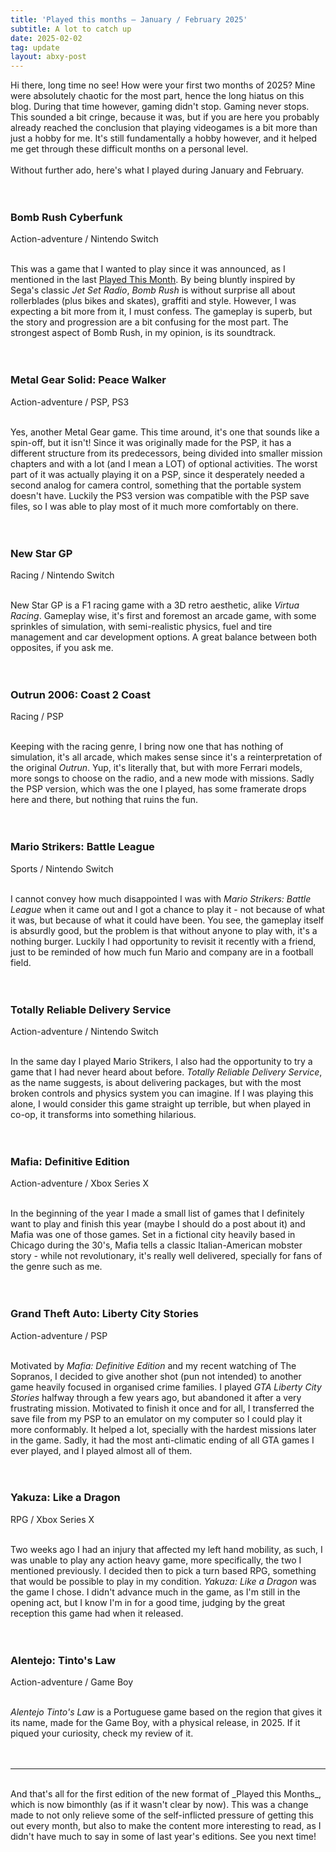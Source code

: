 ```yaml
---
title: 'Played this months – January / February 2025'
subtitle: A lot to catch up
date: 2025-02-02
tag: update
layout: abxy-post
---
```


Hi there, long time no see! How were your first two months of 2025? Mine were absolutely chaotic for the most part, hence the long hiatus on this blog. During that time however, gaming didn't stop. Gaming never stops. This sounded a bit cringe, because it was, but if you are here you probably already reached the conclusion that playing videogames is a bit more than just a hobby for me. It's still fundamentally a hobby however, and it helped me get through these difficult months on a personal level.
<br><br>
Without further ado, here's what I played during January and February.
<br><br><br>

<h3 class="u-mt-0 u-mb-1">Bomb Rush Cyberfunk</h3>
Action-adventure / Nintendo Switch
<br><br>

This was a game that I wanted to play since it was announced, as I mentioned in the last [Played This Month](https://joaomarques.website/abxy/played-this-month-nov-24). By being bluntly inspired by Sega's classic _Jet Set Radio_, _Bomb Rush_ is without surprise all about rollerblades (plus bikes and skates), graffiti and style. However, I was expecting a bit more from it, I must confess. The gameplay is superb, but the story and progression are a bit confusing for the most part. The strongest aspect of Bomb Rush, in my opinion, is its soundtrack.
<br><br><br>

<h3 class="u-mt-0 u-mb-1">Metal Gear Solid: Peace Walker</h3>
Action-adventure / PSP, PS3
<br><br>

Yes, another Metal Gear game. This time around, it's one that sounds like a spin-off, but it isn't! Since it was originally made for the PSP, it has a different structure from its predecessors, being divided into smaller mission chapters and with a lot (and I mean a LOT) of optional activities. The worst part of it was actually playing it on a PSP, since it desperately needed a second analog for camera control, something that the portable system doesn't have. Luckily the PS3 version was compatible with the PSP save files, so I was able to play most of it much more comfortably on there.
<br><br><br>

<h3 class="u-mt-0 u-mb-1">New Star GP</h3>
Racing / Nintendo Switch
<br><br>

New Star GP is a F1 racing game with a 3D retro aesthetic, alike _Virtua Racing_. Gameplay wise, it's first and foremost an arcade game, with some sprinkles of simulation, with semi-realistic physics, fuel and tire management and car development options. A great balance between both opposites, if you ask me.
<br><br><br>

<h3 class="u-mt-0 u-mb-1">Outrun 2006: Coast 2 Coast</h3>
Racing / PSP
<br><br>

Keeping with the racing genre, I bring now one that has nothing of simulation, it's all arcade, which makes sense since it's a reinterpretation of the original _Outrun_. Yup, it's literally that, but with more Ferrari models, more songs to choose on the radio, and a new mode with missions. Sadly the PSP version, which was the one I played, has some framerate drops here and there, but nothing that ruins the fun.
<br><br><br>

<h3 class="u-mt-0 u-mb-1">Mario Strikers: Battle League</h3>
Sports / Nintendo Switch
<br><br>

I cannot convey how much disappointed I was with _Mario Strikers: Battle League_ when it came out and I got a chance to play it - not because of what it was, but because of what it could have been. You see, the gameplay itself is absurdly good, but the problem is that without anyone to play with, it's a nothing burger. Luckily I had opportunity to revisit it recently with a friend, just to be reminded of how much fun Mario and company are in a football field.
<br><br><br>

<h3 class="u-mt-0 u-mb-1">Totally Reliable Delivery Service</h3>
Action-adventure / Nintendo Switch
<br><br>

In the same day I played Mario Strikers, I also had the opportunity to try a game that I had never heard about before. _Totally Reliable Delivery Service_, as the name suggests, is about delivering packages, but with the most broken controls and physics system you can imagine. If I was playing this alone, I would consider this game straight up terrible, but when played in co-op, it transforms into something hilarious.
<br><br><br>

<h3 class="u-mt-0 u-mb-1">Mafia: Definitive Edition</h3>
Action-adventure / Xbox Series X
<br><br>

In the beginning of the year I made a small list of games that I definitely want to play and finish this year (maybe I should do a post about it) and Mafia was one of those games. Set in a fictional city heavily based in Chicago during the 30's, Mafia tells a classic Italian-American mobster story - while not revolutionary, it's really well delivered, specially for fans of the genre such as me.
<br><br><br>

<h3 class="u-mt-0 u-mb-1">Grand Theft Auto: Liberty City Stories</h3>
Action-adventure / PSP
<br><br>

Motivated by _Mafia: Definitive Edition_ and my recent watching of The Sopranos, I decided to give another shot (pun not intended) to another game heavily focused in organised crime families. I played _GTA Liberty City Stories_ halfway through a few years ago, but abandoned it after a very frustrating mission. Motivated to finish it once and for all, I transferred the save file from my PSP to an emulator on my computer so I could play it more conformably. It helped a lot, specially with the hardest missions later in the game. Sadly, it had the most anti-climatic ending of all GTA games I ever played, and I played almost all of them.
<br><br><br>

<h3 class="u-mt-0 u-mb-1">Yakuza: Like a Dragon</h3>
RPG / Xbox Series X
<br><br>

Two weeks ago I had an injury that affected my left hand mobility, as such, I was unable to play any action heavy game, more specifically, the two I mentioned previously. I decided then to pick a turn based RPG, something that would be possible to play in my condition. _Yakuza: Like a Dragon_ was the game I chose. I didn't advance much in the game, as I'm still in the opening act, but I know I'm in for a good time, judging by the great reception this game had when it released.
<br><br><br>

<h3 class="u-mt-0 u-mb-1">Alentejo: Tinto's Law</h3>
Action-adventure / Game Boy
<br><br>

_Alentejo Tinto's Law_ is a Portuguese game based on the region that gives it its name, made for the Game Boy, with a physical release, in 2025. If it piqued your curiosity, check my review of it.
<br><br><br>

***

<br>
And that's all for the first edition of the new format of _Played this Months_, which is now bimonthly (as if it wasn't clear by now). This was a change made to not only relieve some of the self-inflicted pressure of getting this out every month, but also to make the content more interesting to read, as I didn't have much to say in some of last year's editions. See you next time! 
<br><br>
